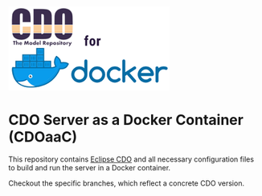 ![](./cdo-for-docker-logo.png)

# CDO Server as a Docker Container (CDOaaC)

This repository contains [Eclipse CDO](https://www.eclipse.org/cdo/) and all necessary configuration files to build and run the server in a Docker container.

Checkout the specific branches, which reflect a concrete CDO version.

